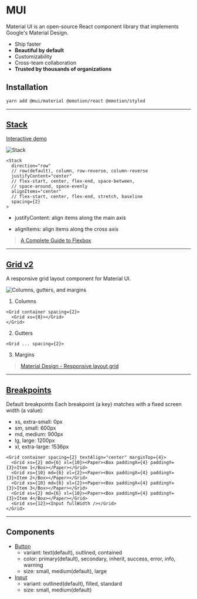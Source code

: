 # MUI

Material UI is an open-source React component library that implements Google's Material Design.

- Ship faster
- **Beautiful by default**
- Customizability
- Cross-team collaboration
- **Trusted by thousands of organizations**

## Installation

```bash
yarn add @mui/material @emotion/react @emotion/styled
```

---

## [Stack](https://mui.com/material-ui/react-stack/)
[Interactive demo](https://mui.com/material-ui/react-stack/#interactive-demo)

<div class="flex gap-4 mb-4">

  <img alt="Stack" src="stack-interactive-demo.png" class="w-1/2" />

  <div class="flex-col gap-4">

  ```tsx
  <Stack
    direction="row" 
    // row(default), column, row-reverse, column-reverse
    justifyContent="center" 
    // flex-start, center, flex-end, space-between, 
    // space-around, space-evenly
    alignItems="center" 
    // flex-start, center, flex-end, stretch, baseline
    spacing={2}
  >
  ```

  - justifyContent: align items along the main axis
  
  - alignItems: align items along the cross axis

  </div>

</div>

> [A Complete Guide to Flexbox](https://css-tricks.com/snippets/css/a-guide-to-flexbox/)

---

## [Grid v2](https://mui.com/material-ui/react-grid2/)
A responsive grid layout component for Material UI.

<div class="flex gap-4 mb-4">
  <img alt="Columns, gutters, and margins" src="https://lh3.googleusercontent.com/_rKc6ogXgmiQWxZQ7u3XvV_PSGUr4FmQvqBapHhuNyyWTGeQ68tWB8xZJC9FS1duQGSEPl6Q6TNK23OeWFy6qKFiLtboumotsZMQng=w1064-v0" class="w-1/2" />

<div class="flex flex-col">

1. Columns
```tsx
<Grid container spacing={2}>
  <Grid xs={8}></Grid>
</Grid>
```
2. Gutters
```tsx
<Grid ... spacing={2}>
```
3. Margins

</div>

</div>

> [Material Design - Responsive layout grid](https://m2.material.io/design/layout/responsive-layout-grid.html#columns-gutters-and-margins)

---

## [Breakpoints](https://mui.com/material-ui/customization/breakpoints/)


Default breakpoints
Each breakpoint (a key) matches with a fixed screen width (a value):

- xs, extra-small: 0px
- sm, small: 600px
- md, medium: 900px
- lg, large: 1200px
- xl, extra-large: 1536px

```tsx
<Grid container spacing={2} textAlign="center" marginTop={4}>
  <Grid xs={2} md={6} xl={10}><Paper><Box paddingX={4} paddingY={3}>Item 1</Box></Paper></Grid>
  <Grid xs={10} md={6} xl={2}><Paper><Box paddingX={4} paddingY={3}>Item 2</Box></Paper></Grid>
  <Grid xs={10} md={6} xl={2}><Paper><Box paddingX={4} paddingY={3}>Item 3</Box></Paper></Grid>
  <Grid xs={2} md={6} xl={10}><Paper><Box paddingX={4} paddingY={3}>Item 4</Box></Paper></Grid>
  <Grid xs={12}><Input fullWidth /></Grid>
</Grid>
```

---

## Components

- [Button](https://mui.com/components/buttons/)
  - variant: text(default), outlined, contained
  - color: primary(default), secondary, inherit, success, error, info, warning
  - size: small, medium(default), large
- [Input](https://mui.com/components/text-fields/)
  - variant: outlined(default), filled, standard
  - size: small, medium(default)
